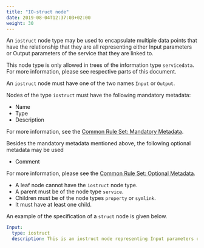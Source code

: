 ```yaml
---
title: "IO-struct node"
date: 2019-08-04T12:37:03+02:00
weight: 30
---
```


An `iostruct` node type may be used to encapsulate multiple data points that have the relationship that they are all representing either
Input parameters or Output parameters of the service that they are linked to.

This node type is only allowed in trees of the information type `servicedata`.
For more information, please see respective parts of this document.

An `iostruct` node must have one of the two names `Input` or `Output`.

Nodes of the type `iostruct` must have the following mandatory metadata:
- Name
- Type
- Description

For more information, see the [Common Rule Set: Mandatory Metadata](/hierarchical_information_model/common_rule_set/basics#mandatory-metadata).

Besides the mandatory metadata mentioned above, the following optional metadata may be used
- Comment

For more information, please see the [Common Rule Set: Optional Metadata](/hierarchical_information_model/common_rule_set/basics#optional-metadata).

- A leaf node cannot have the `iostruct` node type.
- A parent must be of the node type `service`.
- Children must be of the node types `property` or `symlink`.
- It must have at least one child.

An example of the specification of a `struct` node is given below.
```YAML
Input:
  type: iostruct
  description: This is an iostruct node representing Input parameters of a service.
```
